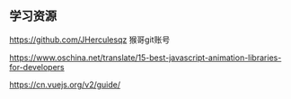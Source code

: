 ## 学习资源

https://github.com/JHerculesqz   猴哥git账号

https://www.oschina.net/translate/15-best-javascript-animation-libraries-for-developers


https://cn.vuejs.org/v2/guide/
